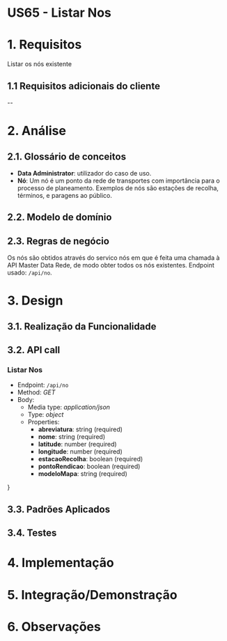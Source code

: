 **US65 - Listar Nos**
=======================================

# 1. Requisitos

Listar os nós existente

## 1.1 Requisitos adicionais do cliente

--


# 2. Análise

## 2.1. Glossário de conceitos

* **Data Administrator**: utilizador do caso de uso. 
* **Nó**: Um nó é um ponto da rede de transportes com importância para o processo de planeamento. Exemplos de nós são estações de recolha, términos, e paragens ao público. 

## 2.2. Modelo de domínio


## 2.3. Regras de negócio

Os nós são obtidos através do servico nós em que é feita uma chamada à API Master Data Rede, de modo obter todos os nós existentes. Endpoint usado: `/api/no`.

# 3. Design

## 3.1. Realização da Funcionalidade

## 3.2. API call

### Listar Nos

* Endpoint:	`/api/no`
* Method: *GET*
* Body:
	* Media type: *application/json*
	* Type: *object*
	* Properties:
		* **abreviatura**: string (required)
		* **nome**: string (required)
		* **latitude**: number (required)
		* **longitude**: number (required)
		* **estacaoRecolha**: boolean (required)
		* **pontoRendicao**: boolean (required)
		* **modeloMapa**: string (required)
		
}
## 3.3. Padrões Aplicados


## 3.4. Testes


# 4. Implementação


# 5. Integração/Demonstração



# 6. Observações
